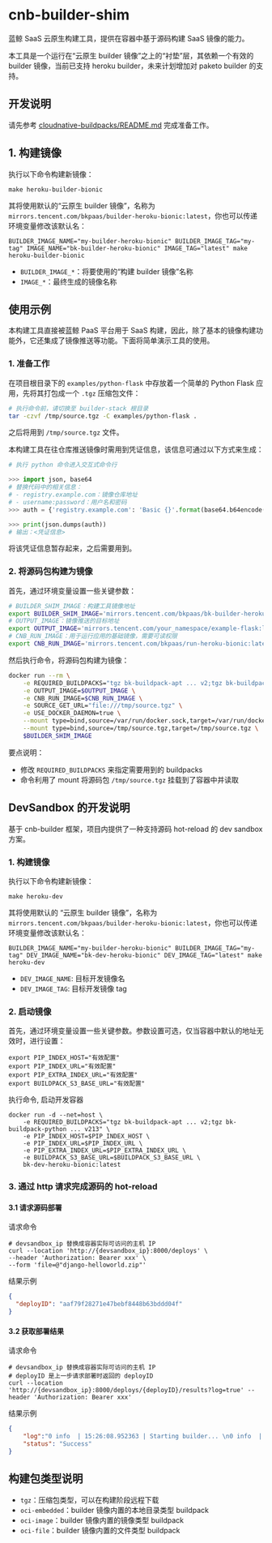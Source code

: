# cnb-builder-shim

蓝鲸 SaaS 云原生构建工具，提供在容器中基于源码构建 SaaS 镜像的能力。

本工具是一个运行在“云原生 builder 镜像”之上的“衬垫”层，其依赖一个有效的 builder 镜像，当前已支持 heroku builder，未来计划增加对 paketo builder 的支持。

## 开发说明

请先参考 [cloudnative-buildpacks/README.md](../cloudnative-buildpacks/README.md) 完成准备工作。

## 1. 构建镜像

执行以下命令构建新镜像：

```shell
make heroku-builder-bionic
```

其将使用默认的“云原生 builder 镜像”，名称为 `mirrors.tencent.com/bkpaas/builder-heroku-bionic:latest`，你也可以传递环境变量修改该默认名：

```shell
BUILDER_IMAGE_NAME="my-builder-heroku-bionic" BUILDER_IMAGE_TAG="my-tag" IMAGE_NAME="bk-builder-heroku-bionic" IMAGE_TAG="latest" make heroku-builder-bionic
```

- `BUILDER_IMAGE_*`：将要使用的“构建 builder 镜像”名称
- `IMAGE_*`：最终生成的镜像名称

## 使用示例

本构建工具直接被蓝鲸 PaaS 平台用于 SaaS 构建，因此，除了基本的镜像构建功能外，它还集成了镜像推送等功能。下面将简单演示工具的使用。

### 1. 准备工作

在项目根目录下的 `examples/python-flask` 中存放着一个简单的 Python Flask 应用，先将其打包成一个 `.tgz` 压缩包文件：

```bash
# 执行命令前，请切换至 builder-stack 根目录
tar -czvf /tmp/source.tgz -C examples/python-flask .
```

之后将用到 `/tmp/source.tgz` 文件。

本构建工具在往仓库推送镜像时需用到凭证信息，该信息可通过以下方式来生成：

```python
# 执行 python 命令进入交互式命令行

>>> import json, base64
# 替换代码中的相关信息：
# - registry.example.com：镜像仓库地址
# - username:password：用户名和密码
>>> auth = {'registry.example.com': 'Basic {}'.format(base64.b64encode(b'username:password').decode())}

>>> print(json.dumps(auth))
# 输出：<凭证信息>
```

将该凭证信息暂存起来，之后需要用到。

### 2. 将源码包构建为镜像

首先，通过环境变量设置一些关键参数：

```bash
# BUILDER_SHIM_IMAGE：构建工具镜像地址
export BUILDER_SHIM_IMAGE='mirrors.tencent.com/bkpaas/bk-builder-heroku-bionic:latest'
# OUTPUT_IMAGE：镜像推送的目标地址
export OUTPUT_IMAGE='mirrors.tencent.com/your_namespace/example-flask:latest'
# CNB_RUN_IMAGE：用于运行应用的基础镜像，需要可读权限
export CNB_RUN_IMAGE='mirrors.tencent.com/bkpaas/run-heroku-bionic:latest'
```

然后执行命令，将源码包构建为镜像：

```bash
docker run --rm \
    -e REQUIRED_BUILDPACKS="tgz bk-buildpack-apt ... v2;tgz bk-buildpack-python ... v213" \
    -e OUTPUT_IMAGE=$OUTPUT_IMAGE \
    -e CNB_RUN_IMAGE=$CNB_RUN_IMAGE \
    -e SOURCE_GET_URL="file:///tmp/source.tgz" \
    -e USE_DOCKER_DAEMON=true \
    --mount type=bind,source=/var/run/docker.sock,target=/var/run/docker.sock \
    --mount type=bind,source=/tmp/source.tgz,target=/tmp/source.tgz \
    $BUILDER_SHIM_IMAGE
```

要点说明：

- 修改 `REQUIRED_BUILDPACKS` 来指定需要用到的 buildpacks
- 命令利用了 mount 将源码包 `/tmp/source.tgz` 挂载到了容器中并读取

## DevSandbox 的开发说明

基于 cnb-builder 框架，项目内提供了一种支持源码 hot-reload 的 dev sandbox 方案。

### 1. 构建镜像

执行以下命令构建新镜像：

```shell
make heroku-dev
```

其将使用默认的 “云原生 builder 镜像”，名称为 `mirrors.tencent.com/bkpaas/builder-heroku-bionic:latest`，你也可以传递环境变量修改该默认名：

```shell
BUILDER_IMAGE_NAME="my-builder-heroku-bionic" BUILDER_IMAGE_TAG="my-tag" DEV_IMAGE_NAME="bk-dev-heroku-bionic" DEV_IMAGE_TAG="latest" make heroku-dev
```

- `DEV_IMAGE_NAME`: 目标开发镜像名
- `DEV_IMAGE_TAG`: 目标开发镜像 tag

### 2. 启动镜像

首先，通过环境变量设置一些关键参数。参数设置可选，仅当容器中默认的地址无效时，进行设置：

```shell
export PIP_INDEX_HOST="有效配置"
export PIP_INDEX_URL="有效配置"
export PIP_EXTRA_INDEX_URL="有效配置"
export BUILDPACK_S3_BASE_URL="有效配置"
```

执行命令, 启动开发容器

```shell
docker run -d --net=host \
    -e REQUIRED_BUILDPACKS="tgz bk-buildpack-apt ... v2;tgz bk-buildpack-python ... v213" \
    -e PIP_INDEX_HOST=$PIP_INDEX_HOST \
    -e PIP_INDEX_URL=$PIP_INDEX_URL \
    -e PIP_EXTRA_INDEX_URL=$PIP_EXTRA_INDEX_URL \
    -e BUILDPACK_S3_BASE_URL=$BUILDPACK_S3_BASE_URL \
    bk-dev-heroku-bionic:latest
```

### 3. 通过 http 请求完成源码的 hot-reload

#### 3.1 请求源码部署

请求命令

```shell
# devsandbox_ip 替换成容器实际可访问的主机 IP
curl --location 'http://{devsandbox_ip}:8000/deploys' \
--header 'Authorization: Bearer xxx' \
--form 'file=@"django-helloworld.zip"'
```

结果示例

```json
{
  "deployID": "aaf79f28271e47bebf8448b63bddd04f"
}
```

#### 3.2 获取部署结果

请求命令

```shell
# devsandbox_ip 替换成容器实际可访问的主机 IP
# deployID 是上一步请求部署时返回的 deployID
curl --location 'http://{devsandbox_ip}:8000/deploys/{deployID}/results?log=true' --header 'Authorization: Bearer xxx'
```

结果示例

```json
{
    "log":"0 info  | 15:26:08.952363 | Starting builder... \n0 info  | 15:26:08.952393 | --> Detecting Buildpacks... \n...",
    "status": "Success"
}
```

## 构建包类型说明

- `tgz`：压缩包类型，可以在构建阶段远程下载
- `oci-embedded`：builder 镜像内置的本地目录类型 buildpack
- `oci-image`：builder 镜像内置的镜像类型 buildpack
- `oci-file`：builder 镜像内置的文件类型 buildpack